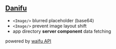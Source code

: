 ## [Danifu](https://danifu.vercel.app/)

- `<Image/>` blurred placeholder (base64)
- `<Image/>` prevent image layout shift
- app directory **server component** data fetching

powered by [waifu API](https://github.com/Waifu-im)
